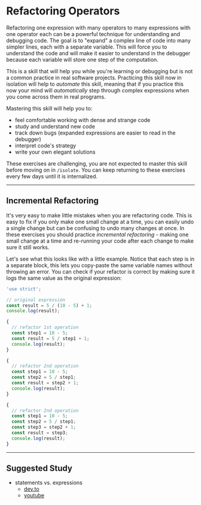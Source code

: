 # Refactoring Operators

Refactoring one expression with many operators to many expressions with one operator each can be a powerful technique for understanding and debugging code. The goal is to "expand" a complex line of code into many simpler lines, each with a separate variable. This will force you to understand the code and will make it easier to understand in the debugger because each variable will store one step of the computation.

This is a skill that will help you while you're learning or debugging but is not a common practice in real software projects. Practicing this skill now in isolation will help to _automate_ this skill, meaning that if you practice this now your mind will _automatically_ step through complex expressions when you come across them in real programs.

Mastering this skill will help you to:

- feel comfortable working with dense and strange code
- study and understand new code
- track down bugs (expanded expressions are easier to read in the debugger)
- interpret code's strategy
- write your own elegant solutions

These exercises are challenging, you are not expected to master this skill before moving on in `/isolate`. You can keep returning to these exercises every few days until it is internalized.

---

## Incremental Refactoring

It's very easy to make little mistakes when you are refactoring code. This is easy to fix if you only make one small change at a time, you can easily undo a single change but can be confusing to undo many changes at once. In these exercises you should practice _incremental refactoring_ - making one small change at a time and re-running your code after each change to make sure it still works.

Let's see what this looks like with a little example. Notice that each step is in a separate block, this lets you copy-paste the same variable names without throwing an error. You can check if your refactor is correct by making sure it logs the same value as the original expression:

```js
'use strict';

// original expression
const result = 5 / (10 - 5) + 1;
console.log(result);

{
  // refactor 1st operation
  const step1 = 10 - 5;
  const result = 5 / step1 + 1;
  console.log(result);
}

{
  // refactor 2nd operation
  const step1 = 10 - 5;
  const step2 = 5 / step1;
  const result = step2 + 1;
  console.log(result);
}

{
  // refactor 2nd operation
  const step1 = 10 - 5;
  const step2 = 5 / step1;
  const step3 = step2 + 1;
  const result = step3;
  console.log(result);
}
```

---

## Suggested Study

- statements vs. expressions
  - [dev.to](https://dev.to/promhize/javascript-in-depth-all-you-need-to-know-about-expressions-statements-and-expression-statements-5k2)
  - [youtube](https://www.youtube.com/watch?v=WVyCrI1cHi8)
